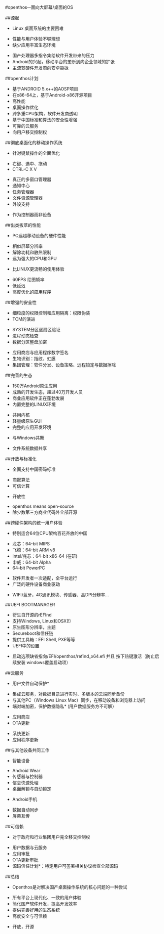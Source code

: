#openthos--面向大屏幕/桌面的OS 

##源起 
* Linux 桌面系统的主要困难 
 - 性能与用户体验不够理想 
 - 缺少应用丰富生态环境 
* 国产处理器多指令集给软件开发带来的压力 
* Android的兴起，移动平台的垄断到向企业领域的扩张 
* 主流软硬件开发商向安卓靠拢

##openthos计划 
* 基于ANDROID 5.x++的AOSP项目
* 在x86-64上，基于Android-x86开源项目 
* 高性能 
* 桌面操作优化 
* 跨多重CPU架构，软件开发商透明 
* 基于中国标准和算法的安全性增强 
* 可靠的云服务 
* 向用户移交控制权 

##彻底桌面化的移动操作系统 
* 针对键鼠操作的全面优化 
 - 右键、选中、拖动 
 - CTRL-C X V 
* 真正的多窗口管理器 
* 通知中心 
* 任务管理器 
* 文件资源管理器 
* 外设支持 
 - 作为控制器而非设备

##出类拔萃的性能 
* PC远超移动设备的硬件性能 
 - 相似屏幕分辨率 
 - 解除功耗和散热限制 
 - 远为强大的CPU和GPU 
* 比LINUX更流畅的使用体验 
 - 60FPS 绘图帧率 
 - 低延迟 
 - 高度优化的应用程序 


##增强的安全性 
* 细粒度的权限控制和应用隔离：权限伪装 
* TCM的演进 
 - SYSTEM分区逐扇区验证 
 - 进程动态检查 
 - 数据分区整盘加密 
* 应用商店与应用程序数字签名 
* 生物识别：指纹、虹膜 
* 集团管理：软件分发、设备策略、远程锁定与数据擦除 


##完善的生态 
* 150万Android原生应用 
* 成熟的开发生态，超过40万开发人员 
* 商业应用软件正在蓬勃发展 
* 内置完整的LINUX环境 
 - 共用内核 
 - 轻量级原生GUI 
 - 完整的应用开发环境 
* 与Windows共舞 
 - 文件系统数据共享

##开放与标准化 
* 全面支持中国密码标准 
 - 商密算法 
 - 可信计算 
* 开放性 
 - openthos  means open-source 
 - 除少数第三方商业代码外全部开源

##跨硬件架构的统一用户体验 
* 特别适合64位CPU架构百花齐放的中国 
 - 龙芯：64-bit MIPS 
 - 飞腾：64-bit ARM v8  
 - Intel/兆芯：64-bit x86-64 (在研)
 - 申威：64-bit Alpha 
 - 64-bit PowerPC 
* 软件开发者一次适配，全平台运行 
* 广泛的硬件设备商业驱动 
 - WIFI/蓝牙，4G通讯模块、传感器、高DPI分辨率… 

##UEFI BOOTMANAGER 
* 衍生自开源的rEFInd 
* 支持Windows, Linux和OSX(!) 
* 原生图形分辨率，主题 
* Secureboot和信任链 
* 提供工具箱：EFI Shell, PXE等等 
* UEFI中的设置 
 - 启动选项缺省指向/EFI/openthos/refind_x64.efi 并且 按下热键激活（防止后续安装
windows覆盖启动项） 

##云服务 
* 用户文件自动保护* 
 - 集成云服务，对数据目录进行实时、多版本的云端同步备份 
 - 与其他PC（Windows Linux  Mac）同步，在移动设备和浏览器上访问 
 - 端对端加密，保护数据隐私* (用户数据服务方不可解） 
* 应用商店 
* OTA更新 
 - 系统更新 
 - 应用程序更新 

##与其他设备共同工作 
* 智能设备 
 - Android Wear 
 - 传感器与控制器 
 - 信息快速处理 
 - 桌面解锁与自动锁定 
* Android手机 
 - 数据自动同步 
 - 屏幕互传

##可信赖 
* 对于政府和行业集团用户完全移交控制权 
 - 用户数据与云服务 
 - 应用审批 
 - OTA更新审批 
 - 源码信任计划*：特定用户可签署相关协议检查全部源码 

##总结

* Openthos是对解决国产桌面操作系统的核心问题的一种尝试
 - 所有平台上现代化、一致的用户体验 
 - 简化国产软件开发，提高开发效率 
 - 提供完善好用的生态系统 
 - 高度安全与可信赖 
* 开放，开源